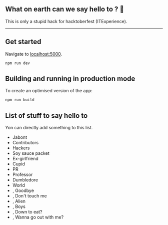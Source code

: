 ## What on earth can we say hello to ? 🤔

This is only a stupid hack for hacktoberfest (ITExperience).

---

## Get started

Navigate to [localhost:5000](http://localhost:5000).

```bash
npm run dev
```

## Building and running in production mode

To create an optimised version of the app:

```bash
npm run build
```

## List of stuff to say hello to

Yon can directly add something to this list.

- Jabont
- Contributors
- Hackers
- Soy sauce packet
- Ex-girlfriend
- Cupid
- PR
- Professor
- Dumbledore
- World
- , Goodbye
- , Don't touch me
- , Alien
- , Boys
- , Down to eat?
- , Wanna go out with me?
